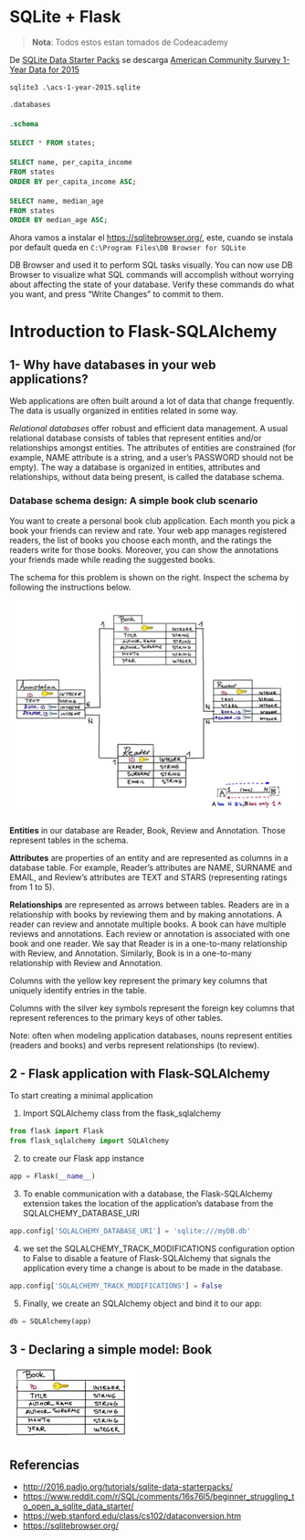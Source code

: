 # SQLite + Flask

> **Nota**: Todos estos estan tomados de Codeacademy

De [SQLite Data Starter Packs](http://2016.padjo.org/tutorials/sqlite-data-starterpacks/) se descarga [American Community Survey 1-Year Data for 2015](http://2016.padjo.org/tutorials/sqlite-data-starterpacks/#toc-american-community-survey-1-year-data-for-2015)

```
sqlite3 .\acs-1-year-2015.sqlite
```

```sql
.databases

.schema

SELECT * FROM states;

SELECT name, per_capita_income
FROM states
ORDER BY per_capita_income ASC;

SELECT name, median_age
FROM states
ORDER BY median_age ASC;
```

Ahora vamos a instalar el https://sqlitebrowser.org/, este, cuando se instala por default queda en ```C:\Program Files\DB Browser for SQLite```

DB Browser and used it to perform SQL tasks visually. You can now use DB Browser to visualize what SQL commands will accomplish without worrying about affecting the state of your database. Verify these commands do what you want, and press “Write Changes” to commit to them. 


# Introduction to Flask-SQLAlchemy

## 1- Why have databases in your web applications?

Web applications are often built around a lot of data that change frequently. The data is usually organized in entities related in some way.

*Relational databases* offer robust and efficient data management. A usual relational database consists of tables that represent entities and/or relationships amongst entities. The attributes of entities are constrained (for example, NAME attribute is a string, and a user’s PASSWORD should not be empty). The way a database is organized in entities, attributes and relationships, without data being present, is called the database schema.

### Database schema design: A simple book club scenario

You want to create a personal book club application. Each month you pick a book your friends can review and rate. Your web app manages registered readers, the list of books you choose each month, and the ratings the readers write for those books. Moreover, you can show the annotations your friends made while reading the suggested books.

The schema for this problem is shown on the right. Inspect the schema by following the instructions below.

![books_schema](books-schema.jpg)

**Entities** in our database are Reader, Book, Review and Annotation. Those represent tables in the schema.

**Attributes** are properties of an entity and are represented as columns in a database table. For example, Reader’s attributes are NAME, SURNAME and EMAIL, and Review’s attributes are TEXT and STARS (representing ratings from 1 to 5).

**Relationships** are represented as arrows between tables. Readers are in a relationship with books by reviewing them and by making annotations. A reader can review and annotate multiple books. A book can have multiple reviews and annotations. Each review or annotation is associated with one book and one reader. We say that Reader is in a one-to-many relationship with Review, and Annotation. Similarly, Book is in a one-to-many relationship with Review and Annotation.

Columns with the yellow key represent the primary key columns that uniquely identify entries in the table.

Columns with the silver key symbols represent the foreign key columns that represent references to the primary keys of other tables.

Note: often when modeling application databases, nouns represent entities (readers and books) and verbs represent relationships (to review).

## 2 - Flask application with Flask-SQLAlchemy

To start creating a minimal application

1. Import SQLAlchemy class from the flask_sqlalchemy

```python
from flask import Flask
from flask_sqlalchemy import SQLAlchemy
```

2. to create our Flask app instance
   
```python
app = Flask(__name__)
```

3. To enable communication with a database, the Flask-SQLAlchemy extension takes the location of the application’s database from the SQLALCHEMY_DATABASE_URI
   
```python
app.config['SQLALCHEMY_DATABASE_URI'] = 'sqlite:///myDB.db' 
```

4. we set the SQLALCHEMY_TRACK_MODIFICATIONS configuration option to False to disable a feature of Flask-SQLAlchemy that signals the application every time a change is about to be made in the database.

```python
app.config['SQLALCHEMY_TRACK_MODIFICATIONS'] = False
```
5. Finally, we create an SQLAlchemy object and bind it to our app:
   
```python
db = SQLAlchemy(app)
```

## 3 - Declaring a simple model: Book

![book_schema](book_schema.png)


## Referencias

* http://2016.padjo.org/tutorials/sqlite-data-starterpacks/
* https://www.reddit.com/r/SQL/comments/16s76l5/beginner_struggling_to_open_a_sqlite_data_starter/
* https://web.stanford.edu/class/cs102/dataconversion.htm
* https://sqlitebrowser.org/